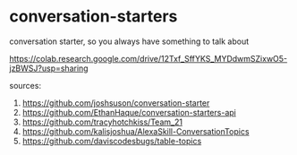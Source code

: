 # conversation-starters

conversation starter, so you always have something to talk about

https://colab.research.google.com/drive/12Txf_SffYKS_MYDdwmSZixwO5-jzBWSJ?usp=sharing

sources:
1. https://github.com/joshsuson/conversation-starter
2. https://github.com/EthanHaque/conversation-starters-api
3. https://github.com/tracyhotchkiss/Team_21
4. https://github.com/kalisjoshua/AlexaSkill-ConversationTopics
5. https://github.com/daviscodesbugs/table-topics
